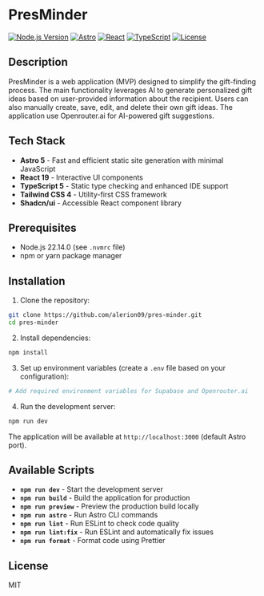 # PresMinder

[![Node.js Version](https://img.shields.io/badge/node-22.14.0-brightgreen)](https://nodejs.org/)
[![Astro](https://img.shields.io/badge/Astro-5-orange)](https://astro.build)
[![React](https://img.shields.io/badge/React-19-blue)](https://react.dev)
[![TypeScript](https://img.shields.io/badge/TypeScript-5-blue)](https://www.typescriptlang.org/)
[![License](https://img.shields.io/badge/license-MIT-green)](LICENSE)

## Description

PresMinder is a web application (MVP) designed to simplify the gift-finding process. The main functionality leverages AI to generate personalized gift ideas based on user-provided information about the recipient. Users can also manually create, save, edit, and delete their own gift ideas. The application use Openrouter.ai for AI-powered gift suggestions.

## Tech Stack

- **Astro 5** - Fast and efficient static site generation with minimal JavaScript
- **React 19** - Interactive UI components
- **TypeScript 5** - Static type checking and enhanced IDE support
- **Tailwind CSS 4** - Utility-first CSS framework
- **Shadcn/ui** - Accessible React component library

## Prerequisites

- Node.js 22.14.0 (see `.nvmrc` file)
- npm or yarn package manager

## Installation

1. Clone the repository:

```bash
git clone https://github.com/alerion09/pres-minder.git
cd pres-minder
```

2. Install dependencies:

```bash
npm install
```

3. Set up environment variables (create a `.env` file based on your configuration):

```bash
# Add required environment variables for Supabase and Openrouter.ai
```

4. Run the development server:

```bash
npm run dev
```

The application will be available at `http://localhost:3000` (default Astro port).

## Available Scripts

- **`npm run dev`** - Start the development server
- **`npm run build`** - Build the application for production
- **`npm run preview`** - Preview the production build locally
- **`npm run astro`** - Run Astro CLI commands
- **`npm run lint`** - Run ESLint to check code quality
- **`npm run lint:fix`** - Run ESLint and automatically fix issues
- **`npm run format`** - Format code using Prettier

## License

MIT
